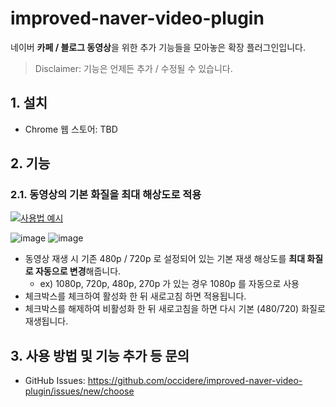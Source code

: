 # improved-naver-video-plugin
네이버 **카페 / 블로그 동영상**을 위한 추가 기능들을 모아놓은 확장 플러그인입니다.

>Disclaimer: 기능은 언제든 추가 / 수정될 수 있습니다.


## 1. 설치
- Chrome 웹 스토어: TBD

## 2. 기능

### 2.1. 동영상의 기본 화질을 최대 해상도로 적용
[![사용법 예시](https://postfiles.pstatic.net/MjAyMzA2MDZfMjMz/MDAxNjg2MDU3NDcwNDI0.FBoAG5kdDaIxp9oqvfL7NIcb4gswH2iVMZzLloVrO64g.Rd1_b0MHhcxtsxtyxqk87wj-WmIVMev9fdPpJd4y6m8g.PNG.occidere/youtube.png?type=w773)](https://www.youtube.com/watch?v=UL6zXFaOtqU)

![image](https://github.com/occidere/improved-naver-video-plugin/assets/20942871/fa254860-7eef-4e9c-9041-d794c0d7e436)
![image](https://github.com/occidere/improved-naver-video-plugin/assets/20942871/e0bc9fe3-fcc4-44a5-99ff-840403716eaa)
- 동영상 재생 시 기존 480p / 720p 로 설정되어 있는 기본 재생 해상도를 **최대 화질로 자동으로 변경**해줍니다.
    - ex) 1080p, 720p, 480p, 270p 가 있는 경우 1080p 를 자동으로 사용
- 체크박스를 체크하여 활성화 한 뒤 새로고침 하면 적용됩니다.
- 체크박스를 해제하여 비활성화 한 뒤 새로고침을 하면 다시 기본 (480/720) 화질로 재생됩니다.


## 3. 사용 방법 및 기능 추가 등 문의
- GitHub Issues: https://github.com/occidere/improved-naver-video-plugin/issues/new/choose
